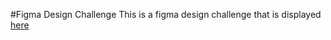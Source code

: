 #Figma Design Challenge
This is a figma design challenge that is displayed [here](https://www.figma.com/file/nh0V05z3NB87ue9v5PcO3R/writings.dev?type=design&node-id=0-1&mode=design)
